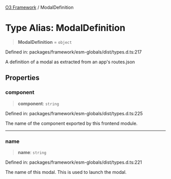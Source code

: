 [O3 Framework](../API.md) / ModalDefinition

# Type Alias: ModalDefinition

> **ModalDefinition** = `object`

Defined in: packages/framework/esm-globals/dist/types.d.ts:217

A definition of a modal as extracted from an app's routes.json

## Properties

### component

> **component**: `string`

Defined in: packages/framework/esm-globals/dist/types.d.ts:225

The name of the component exported by this frontend module.

***

### name

> **name**: `string`

Defined in: packages/framework/esm-globals/dist/types.d.ts:221

The name of this modal. This is used to launch the modal.
